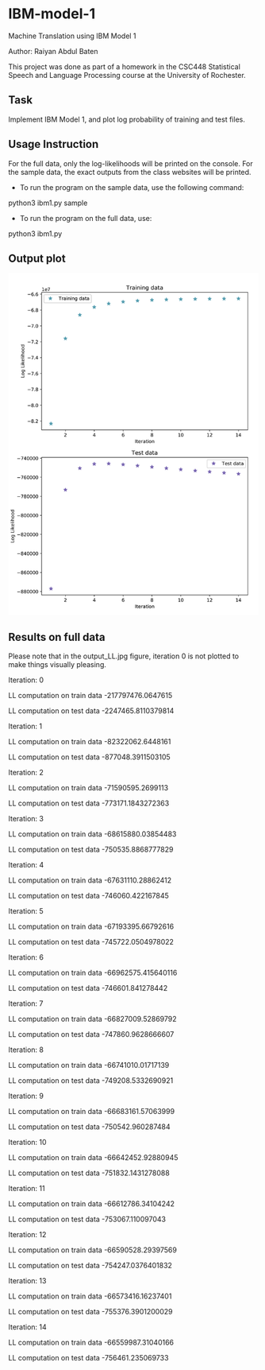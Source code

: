 # IBM-model-1
Machine Translation using IBM Model 1

Author: Raiyan Abdul Baten

This project was done as part of a homework in the CSC448 Statistical Speech and Language Processing course at the University of Rochester.

## Task
Implement IBM Model 1, and plot log probability of training and test files.


## Usage Instruction

For the full data, only the log-likelihoods will be printed on the console. 
For the sample data, the exact outputs from the class websites will be printed. 

- To run the program on the sample data, use the following command:

python3 ibm1.py sample

- To run the program on the full data, use:

python3 ibm1.py


## Output plot
<img src="output_LL.jpg" alt="drawing" width="600"/>

## Results on full data
Please note that in the output_LL.jpg figure, iteration 0 is not plotted to make things visually pleasing.

Iteration: 0

LL computation on train data
-217797476.0647615

LL computation on test data
-2247465.8110379814

 
Iteration: 1

LL computation on train data
-82322062.6448161

LL computation on test data
-877048.3911503105

 
Iteration: 2

LL computation on train data
-71590595.2699113

LL computation on test data
-773171.1843272363

 
Iteration: 3

LL computation on train data
-68615880.03854483

LL computation on test data
-750535.8868777829

 
Iteration: 4

LL computation on train data
-67631110.28862412

LL computation on test data
-746060.422167845

 
Iteration: 5

LL computation on train data
-67193395.66792616

LL computation on test data
-745722.0504978022

 
Iteration: 6

LL computation on train data
-66962575.415640116

LL computation on test data
-746601.841278442

 
Iteration: 7

LL computation on train data
-66827009.52869792

LL computation on test data
-747860.9628666607

 
Iteration: 8

LL computation on train data
-66741010.01717139

LL computation on test data
-749208.5332690921

 
Iteration: 9

LL computation on train data
-66683161.57063999

LL computation on test data
-750542.960287484

 
Iteration: 10

LL computation on train data
-66642452.92880945

LL computation on test data
-751832.1431278088

 
Iteration: 11

LL computation on train data
-66612786.34104242

LL computation on test data
-753067.110097043

 
Iteration: 12

LL computation on train data
-66590528.29397569

LL computation on test data
-754247.0376401832

 
Iteration: 13

LL computation on train data
-66573416.16237401

LL computation on test data
-755376.3901200029

 
Iteration: 14

LL computation on train data
-66559987.31040166

LL computation on test data
-756461.235069733


